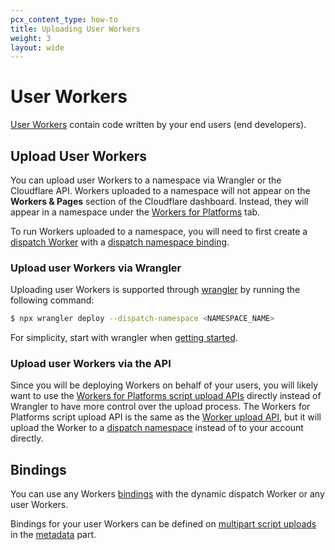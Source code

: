 ```yaml
---
pcx_content_type: how-to
title: Uploading User Workers
weight: 3
layout: wide
---
```


# User Workers

[User Workers](/cloudflare-for-platforms/workers-for-platforms/reference/how-workers-for-platforms-works/#user-workers) contain code written by your end users (end developers).

## Upload User Workers

You can upload user Workers to a namespace via Wrangler or the Cloudflare API. Workers uploaded to a namespace will not appear on the **Workers & Pages** section of the Cloudflare dashboard. Instead, they will appear in a namespace under the [Workers for Platforms](https://dash.cloudflare.com/?to=/:account/workers-for-platforms) tab.

To run Workers uploaded to a namespace, you will need to first create a [dispatch Worker](/cloudflare-for-platforms/workers-for-platforms/reference/how-workers-for-platforms-works/#dynamic-dispatch-worker)
with a [dispatch namespace binding](/workers/wrangler/configuration/#dispatch-namespace-bindings-workers-for-platforms).


### Upload user Workers via Wrangler

Uploading user Workers is supported through [wrangler](/workers/wrangler/) by running the following command:

```sh
$ npx wrangler deploy --dispatch-namespace <NAMESPACE_NAME>
```
For simplicity, start with wrangler when [getting started](/cloudflare-for-platforms/workers-for-platforms/get-started/configuration/).

### Upload user Workers via the API

Since you will be deploying Workers on behalf of your users, you will likely want to use the [Workers for Platforms script upload APIs](/api/operations/namespace-worker-put-script-content) directly instead of Wrangler to have more control over the upload process. The Workers for Platforms script upload API is the same as the [Worker upload API](/api/operations/worker-script-upload-worker-module), but it will upload the Worker to a [dispatch namespace](/cloudflare-for-platforms/workers-for-platforms/reference/how-workers-for-platforms-works/#dispatch-namespace) instead of to your account directly.

## Bindings

You can use any Workers [bindings](/workers/runtime-apis/bindings/) with the dynamic dispatch Worker or any user Workers.

Bindings for your user Workers can be defined on [multipart script uploads](/api/operations/namespace-worker-put-script-content) in the [metadata](/workers/configuration/multipart-upload-metadata/) part.
